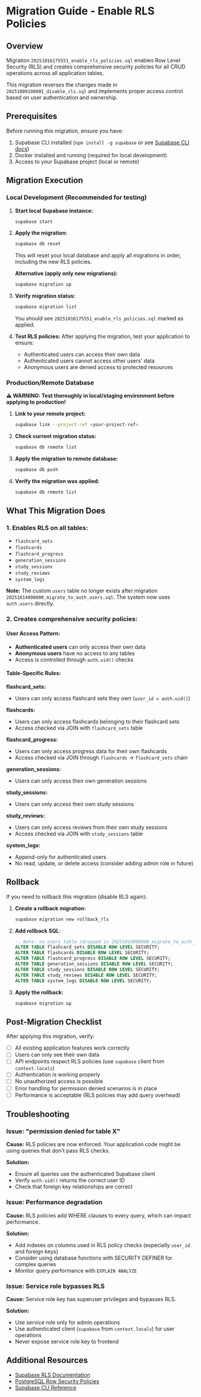 # Migration Guide - Enable RLS Policies

## Overview

Migration `20251016175551_enable_rls_policies.sql` enables Row Level Security (RLS) and creates comprehensive security policies for all CRUD operations across all application tables.

This migration reverses the changes made in `20251009100001_disable_rls.sql` and implements proper access control based on user authentication and ownership.

## Prerequisites

Before running this migration, ensure you have:

1. Supabase CLI installed (`npm install -g supabase` or see [Supabase CLI docs](https://supabase.com/docs/guides/cli))
2. Docker installed and running (required for local development)
3. Access to your Supabase project (local or remote)

## Migration Execution

### Local Development (Recommended for testing)

1. **Start local Supabase instance:**

   ```bash
   supabase start
   ```

2. **Apply the migration:**

   ```bash
   supabase db reset
   ```

   This will reset your local database and apply all migrations in order, including the new RLS policies.

   **Alternative (apply only new migrations):**

   ```bash
   supabase migration up
   ```

3. **Verify migration status:**

   ```bash
   supabase migration list
   ```

   You should see `20251016175551_enable_rls_policies.sql` marked as applied.

4. **Test RLS policies:**
   After applying the migration, test your application to ensure:
   - Authenticated users can access their own data
   - Authenticated users cannot access other users' data
   - Anonymous users are denied access to protected resources

### Production/Remote Database

**⚠️ WARNING: Test thoroughly in local/staging environment before applying to production!**

1. **Link to your remote project:**

   ```bash
   supabase link --project-ref <your-project-ref>
   ```

2. **Check current migration status:**

   ```bash
   supabase db remote list
   ```

3. **Apply the migration to remote database:**

   ```bash
   supabase db push
   ```

4. **Verify the migration was applied:**
   ```bash
   supabase db remote list
   ```

## What This Migration Does

### 1. Enables RLS on all tables:

- `flashcard_sets`
- `flashcards`
- `flashcard_progress`
- `generation_sessions`
- `study_sessions`
- `study_reviews`
- `system_logs`

**Note:** The custom `users` table no longer exists after migration `20251014000000_migrate_to_auth_users.sql`. The system now uses `auth.users` directly.

### 2. Creates comprehensive security policies:

#### User Access Pattern:

- **Authenticated users** can only access their own data
- **Anonymous users** have no access to any tables
- Access is controlled through `auth.uid()` checks

#### Table-Specific Rules:

**flashcard_sets:**

- Users can only access flashcard sets they own (`user_id = auth.uid()`)

**flashcards:**

- Users can only access flashcards belonging to their flashcard sets
- Access checked via JOIN with `flashcard_sets` table

**flashcard_progress:**

- Users can only access progress data for their own flashcards
- Access checked via JOIN through `flashcards` → `flashcard_sets` chain

**generation_sessions:**

- Users can only access their own generation sessions

**study_sessions:**

- Users can only access their own study sessions

**study_reviews:**

- Users can only access reviews from their own study sessions
- Access checked via JOIN with `study_sessions` table

**system_logs:**

- Append-only for authenticated users
- No read, update, or delete access (consider adding admin role in future)

## Rollback

If you need to rollback this migration (disable RLS again):

1. **Create a rollback migration:**

   ```bash
   supabase migration new rollback_rls
   ```

2. **Add rollback SQL**:

   ```sql
   -- Note: no users table (dropped in 20251014000000_migrate_to_auth_users.sql)
   ALTER TABLE flashcard_sets DISABLE ROW LEVEL SECURITY;
   ALTER TABLE flashcards DISABLE ROW LEVEL SECURITY;
   ALTER TABLE flashcard_progress DISABLE ROW LEVEL SECURITY;
   ALTER TABLE generation_sessions DISABLE ROW LEVEL SECURITY;
   ALTER TABLE study_sessions DISABLE ROW LEVEL SECURITY;
   ALTER TABLE study_reviews DISABLE ROW LEVEL SECURITY;
   ALTER TABLE system_logs DISABLE ROW LEVEL SECURITY;
   ```

3. **Apply the rollback:**
   ```bash
   supabase migration up
   ```

## Post-Migration Checklist

After applying this migration, verify:

- [ ] All existing application features work correctly
- [ ] Users can only see their own data
- [ ] API endpoints respect RLS policies (use `supabase` client from `context.locals`)
- [ ] Authentication is working properly
- [ ] No unauthorized access is possible
- [ ] Error handling for permission denied scenarios is in place
- [ ] Performance is acceptable (RLS policies may add query overhead)

## Troubleshooting

### Issue: "permission denied for table X"

**Cause:** RLS policies are now enforced. Your application code might be using queries that don't pass RLS checks.

**Solution:**

- Ensure all queries use the authenticated Supabase client
- Verify `auth.uid()` returns the correct user ID
- Check that foreign key relationships are correct

### Issue: Performance degradation

**Cause:** RLS policies add WHERE clauses to every query, which can impact performance.

**Solution:**

- Add indexes on columns used in RLS policy checks (especially `user_id` and foreign keys)
- Consider using database functions with SECURITY DEFINER for complex queries
- Monitor query performance with `EXPLAIN ANALYZE`

### Issue: Service role bypasses RLS

**Cause:** Service role key has superuser privileges and bypasses RLS.

**Solution:**

- Use service role only for admin operations
- Use authenticated client (`supabase` from `context.locals`) for user operations
- Never expose service role key to frontend

## Additional Resources

- [Supabase RLS Documentation](https://supabase.com/docs/guides/auth/row-level-security)
- [PostgreSQL Row Security Policies](https://www.postgresql.org/docs/current/ddl-rowsecurity.html)
- [Supabase CLI Reference](https://supabase.com/docs/reference/cli)
